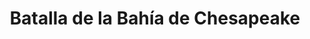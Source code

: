 ﻿---
title: "Batalla de la Bahía de Chesapeake"
permalink: periodes_721.html
layout: periode
dataInici: 1781-09-05
sidebar: periodes
pares:
  - id: 673
    title: "Campaña de Yorktown"
    dataInici: "(1781-06)"
    dataFi: "(1781-10)"

fills:
jocsPrincipals:
jocsEscenaris:
jocsEpoca:
  - title: "Flying Colors"
    bggId: 8730
    escenari: "Virginia Capes"
    dataInici: 
    dataFi: 

jocsEpocaEscenaris:
---
